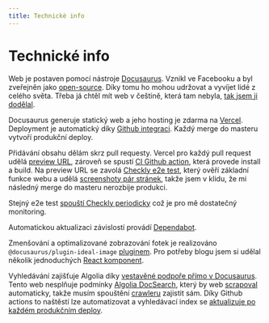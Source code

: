 ```yaml
---
title: Technické info
---
```


# Technické info

Web je postaven pomocí nástroje [Docusaurus](https://docusaurus.io/). Vznikl ve Facebooku a byl zveřejněn jako [open-source](https://cs.wikipedia.org/wiki/Otev%C5%99en%C3%BD_software). Díky tomu ho mohou udržovat a vyvíjet lidé z celého světa. Třeba já chtěl mít web v češtině, která tam nebyla, [tak jsem ji dodělal](https://github.com/facebook/docusaurus/pull/5314).

Docusaurus generuje statický web a jeho hosting je zdarma na [Vercel](https://vercel.com/). Deployment je automatický díky [Github integraci](https://vercel.com/docs/git/vercel-for-github). Každý merge do masteru vytvoří produkční deploy.

Přidávání obsahu dělám skrz pull requesty. Vercel pro každý pull request udělá [preview URL](https://github.com/michalsanger/sangernatripu.cz/pull/63#issuecomment-907251499), zároveň se spustí [CI Github action](https://github.com/michalsanger/sangernatripu.cz/blob/master/.github/workflows/continuous-integration.yml), která provede install a build. Na preview URL se zavolá [Checkly e2e test](https://www.checklyhq.com/docs/cicd/github), který ověří základní funkce webu a udělá [screenshoty pár stránek](https://github.com/michalsanger/sangernatripu.cz/pull/63/checks?check_run_id=3444224981), takže jsem v klidu, že mi následný merge do masteru nerozbije produkci.

Stejný e2e test [spouští Checkly periodicky](https://www.checklyhq.com/guides/end-to-end-monitoring/) což je pro mě dostatečný monitoring.

Automatickou aktualizaci závislostí provádí [Dependabot](https://github.com/michalsanger/sangernatripu.cz/blob/master/.github/dependabot.yml).

Zmenšování a optimalizované zobrazování fotek je realizováno `@docusaurus/plugin-ideal-image` [pluginem](https://docusaurus.io/docs/api/plugins/@docusaurus/plugin-ideal-image). Pro potřeby blogu jsem si udělal několik jednoduchých [React komponent](https://github.com/michalsanger/sangernatripu.cz/tree/master/src/components).

Vyhledávání zajišťuje Algolia díky [vestavěné podpoře přímo v Docusaurus](https://docusaurus.io/docs/search). Tento web nesplňuje podmínky [Algolia DocSearch](https://docsearch.algolia.com/), který by web [scrapoval](https://en.wikipedia.org/wiki/Web_scraping) automaticky, takže musím spouštění [crawleru](https://docsearch.algolia.com/docs/run-your-own/) zajistit sám. Díky Github actions to naštěstí lze automatizovat a vyhledávací index se [aktualizuje po každém produkčním deploy](https://github.com/michalsanger/sangernatripu.cz/blob/master/.github/workflows/search-refresh.yml).
